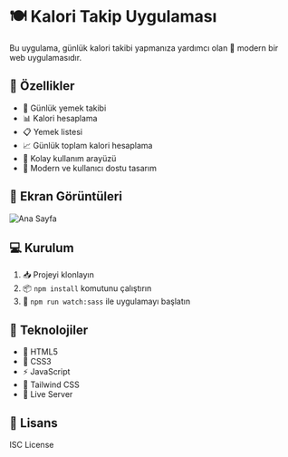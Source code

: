 # 🍽️ Kalori Takip Uygulaması

Bu uygulama, günlük kalori takibi yapmanıza yardımcı olan 🎯 modern bir web uygulamasıdır.

## 🚀 Özellikler

- 📝 Günlük yemek takibi
- 📊 Kalori hesaplama
- 📋 Yemek listesi
- 📈 Günlük toplam kalori hesaplama
- 🔄 Kolay kullanım arayüzü
- 🎨 Modern ve kullanıcı dostu tasarım

## 📸 Ekran Görüntüleri

![Ana Sayfa](./screenshots/ana-sayfa.png)

## 💻 Kurulum

1. 📥 Projeyi klonlayın
2. 📦 `npm install` komutunu çalıştırın
3. 🚀 `npm run watch:sass` ile uygulamayı başlatın

## 🔧 Teknolojiler

- 📝 HTML5
- 🎨 CSS3
- ⚡ JavaScript
- 🎨 Tailwind CSS
- 🔄 Live Server

## 📝 Lisans

ISC License
